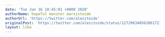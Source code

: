 ```yaml
---
date: 'Tue Jun 16 18:45:01 +0000 2020'
authorName: hopeful monster marxistoide
authorUrl: 'https://twitter.com/alesitoide'
originalPost: 'https://twitter.com/alesitoide/status/1272963405620617216'
layout: like
---
```

